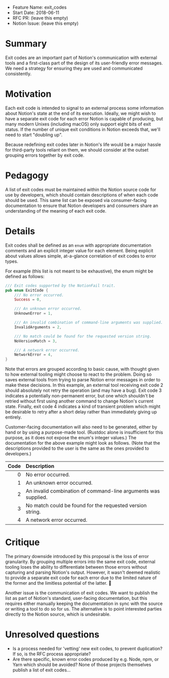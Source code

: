 - Feature Name: exit_codes
- Start Date: 2018-06-11
- RFC PR: (leave this empty)
- Notion Issue: (leave this empty)

# Summary
[summary]: #summary

Exit codes are an important part of Notion's communication with external tools and a first-class part of the design of its user-friendly error messages.  We need a strategy for ensuring they are used and communicated consistently.

# Motivation
[motivation]: #motivation

Each exit code is intended to signal to an external process some information about Notion's state at the end of its execution.  Ideally, we might wish to have a separate exit code for each error Notion is capable of producing, but many modern Unixes (including macOS) only support eight bits of exit status.  If the number of unique exit conditions in Notion exceeds that, we'll need to start "doubling up".

Because redefining exit codes later in Notion's life would be a major hassle for third-party tools reliant on them, we should consider at the outset grouping errors together by exit code.

# Pedagogy
[pedagogy]: #pedagogy

A list of exit codes must be maintained within the Notion source code for use by developers, which should contain descriptions of when each code should be used.  This same list can be exposed via consumer-facing documentation to ensure that Notion developers and consumers share an understanding of the meaning of each exit code.

# Details
[details]: #details

Exit codes shall be defined as an `enum` with appropriate documentation comments and an explicit integer value for each element.  Being explicit about values allows simple, at-a-glance correlation of exit codes to error types.

For example (this list is not meant to be exhaustive), the enum might be defined as follows:

```rust
/// Exit codes supported by the NotionFail trait.
pub enum ExitCode {
    /// No error occurred.
    Success = 0,

    /// An unknown error occurred.
    UnknownError = 1,

    /// An invalid combination of command-line arguments was supplied.
    InvalidArguments = 2,

    /// No match could be found for the requested version string.
    NoVersionMatch = 3,

    /// A network error occurred.
    NetworkError = 4,
}
```

Note that errors are grouped according to basic cause, with thought given to how external tooling might choose to react to the problem.  Doing so saves external tools from trying to parse Notion error messages in order to make these decisions.  In this example, an external tool receiving exit code 2 should absolutely not retry the operation (and may have a bug).  Exit code 3 indicates a potentially non-permanent error, but one which shouldn't be retried without first using another command to change Notion's current state.  Finally, exit code 4 indicates a kind of transient problem which might be desirable to retry after a short delay rather than immediately giving up entirely.

Customer-facing documentation will also need to be generated, either by hand or by using a purpose-made tool.  (Rustdoc alone is insufficient for this purpose, as it does not expose the enum's integer values.)  The documentation for the above example might look as follows.  (Note that the descriptions provided to the user is the same as the ones provided to developers.)

| Code | Description                                                    |
| ---: | :------------------------------------------------------------- |
|    0 | No error occurred.                                             |
|    1 | An unknown error occurred.                                     |
|    2 | An invalid combination of command-line arguments was supplied. |
|    3 | No match could be found for the requested version string.      |
|    4 | A network error occurred.                                      |

# Critique
[critique]: #critique

The primary downside introduced by this proposal is the loss of error granularity.  By grouping multiple errors into the same exit code, external tooling loses the ability to differentiate between those errors without capturing and parsing Notion's output.  However, it wasn't deemed realistic to provide a separate exit code for each error due to the limited nature of the former and the limitless potential of the latter.  🙂

Another issue is the communication of exit codes.  We want to publish the list as part of Notion's standard, user-facing documentation, but this requires either manually keeping the documentation in sync with the source or writing a tool to do so for us.  The alternative is to point interested parties directly to the Notion source, which is undesirable.

# Unresolved questions
[unresolved]: #unresolved-questions

- Is a process needed for 'vetting' new exit codes, to prevent duplication?  If so, is the RFC process appropriate?
- Are there specific, known error codes produced by e.g. Node, npm, or Yarn which should be avoided?  None of those projects themselves publish a list of exit codes…
